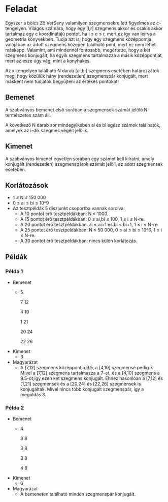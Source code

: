 # Feladat 
Egyszer a bölcs Ző VerSeny valamilyen szegmensekre lett figyelmes az c-tengelyen. Világos számára, hogy egy [l,r] szegmens akkor és csakis akkor tartalmaz egy c koordinátájú pontot, ha l ≤ c ≤ r, mert ez így van leírva a geometria könyvekben. Tudja azt is, hogy egy szegmens középpontja valójában az adott szegmens közepén található pont, mert ez nem lehet másképp. Valamint, ami mindennél fontosabb, megértette, hogy a két szegmens konjugált, ha egyik szegmens tartalmazza a másik középpontját, mert az esze úgy vág, mint a konyhakés.

Az x-tengelyen található N darab [ai,bi] szegmens esetében határozzátok meg, hogy közülük hány (rendezetlen) szegmenspár konjugált, mert másként nem tudjátok begyűjteni az értékes pontokat!

## Bemenet
A szabványos bemenet első sorában a szegmensek számát jelölő N természetes szám áll.

A következő N darab sor mindegyikében ai és bi egész számok találhatók, amelyek az i-dik szegmes végeit jelölik.

## Kimenet
A szabványos kimenet egyetlen sorában egy számot kell kiíratni, amely konjugált (rendezetlen) szegmenspárok számát jelöli, az adott szegmensek esetében.

## Korlátozások
- 1 ≤ N ≤ 150 000
- 0 ≤ ai ≤ bi ≤ 10^9
- Az tesztpéldák 5 diszjunkt csoportba vannak sorolva:
    - A 10 pontot érő tesztpéldákban: N ≤ 1000.
    - A 15 pontot érő tesztpéldákban: 0 ≤ ai,bi ≤ 100, 1 ≤ i ≤ N-re.
    - A 20 pontot érő tesztpéldákban: ai ≤ ai+1 és bi < bi+1, 1 ≤ i ≤ N-re.
    - A 25 pontot érő tesztpéldákban: N ≤ 50 000, 0 ≤ ai ≤ bi ≤ 10^6, 1 ≤ i ≤ N-re.
    - A 30 pontot érő tesztpéldákban: nincs külön korlátozás.
## Példák
### Példa 1
- Bemenet
    - 5

        7 12

        4 10

        1 21

        20 24

        22 26
- Kimenet
    - 3
- Magyarázat
    - A [7,12] szegmens középpontja 9.5, a [4,10]  szegmensé pedig 7. Mivel a [7,12] szegmens tartalmazza a 7-et, és a [4,10] szegmens a 9.5-öt,így ezen két szegmens konjugált. Ehhez hasonlóan a [7,12] és [1,21] szegmensek és a [20,24] és [22,26] szegmensek is konjugáltak. Mivel nincs több konjugált szegmenspár, így a megoldás 3.
### Példa 2
- Bemenet
    - 4

        3 8

        3 8

        3 8

        4 8
- Kimenet
    - 6
- Magyarázat
    - A bemeneten található minden szegmenspár konjugált.